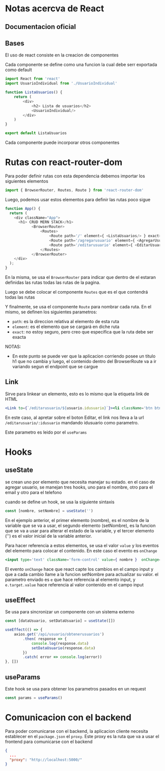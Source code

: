 # Notas acercva de React
## Documentacion oficial


## Bases
El uso de react consiste en la creacion de componentes

Cada componente se define como una funcion la cual debe serr exportada como default

```js
import React from 'react'
import UsuarioIndividual from './UsuarioIndividual'

function ListaUsuarios() {
    return (
        <div>
            <h2> Lista de usuarios</h2>
            <UsuarioIndividual/>
        </div>
    )
}

export default ListaUsuarios
```
Cada componente puede incorporar otros componentes

# Rutas con react-router-dom
Para poder definir rutas con esta dependencia debemos importar los siguientes elementos

```js
import { BrowserRouter, Routes, Route } from 'react-router-dom'
```

Luego, podemos usar estos elementos para definir las rutas poco sigue

```js
function App() {
  return (
    <div className="App">
      <h1> CRUD MERN STACK</h1>
            <BrowserRouter>
                <Routes>
                    <Route path='/' element={ <ListaUsuarios/> } exact></Route>
                    <Route path='/agregarusuario' element={ <AgregarUsuario/> } exact></Route>
                    <Route path='/editarusuario' element={ <EditarUsuario/> } exact></Route>
                </Routes>
            </BrowserRouter>
    </div>
  );
}
```
En la misma, se usa el `BrowserRouter` para indicar que dentro de el estaran definidas las rutas todas las rutas de la pagina.

Luego se debe colocar el componente `Routes` que es el que contendrá todas las rutas

Y finalmente, se usa el componente `Route` para nombrar cada ruta. En el mismo, se definen los siguientes parametros:
- `path`: es la direccion relativa al elemento de esta ruta
- `element`: es el elemento que se cargará en diche ruta
- `exact`: no estoy seguro, pero creo que especifica que la ruta debe ser exacta

NOTAS:
- En este punto se puede ver que la aplicacion corriendo posee un titulo h1 que no cambia y luego, el contenido dentro del BrowserRoute va a ir variando segun el endpoint que se cargue

## Link
Sirve para linkear un elemento, esto es lo mismo que la etiqueta link de HTML
```jsx
<Link to={`/editarusuario/${usuario.idusuario}`}><li className='btn btn-success'>Editar </li></Link> 
```
En este caso, al apretar sobre el boton Editar, el link nos lleva a la url `/editarusuario/:idusuario` mandando idusuario como parametro.

Este parametro es leido por el `useParams`

# Hooks
## useState
 se crean uno por elemento que necesita manejar su estado.
 en el caso de agregar usuario, se manejan tres hooks, uno para el nombre, otro para el email y otro para el telefono

 cuando se define un hook, se usa la siguiente sintaxis

 ```javascript
 const [nombre, setNombre] = useState('')
 ```
En el ejemplo anterior, el primer elemento (nombre), es el nombre de la variable que se va a usar, el segundo elemento (setNombre), es la funcion que se va a usar para alterar el estado de la variable, y el tercer elemento ('') es el valor inicial de la variable anterior.

Para hacer referencia a estos elementos, se usa el valor `value` y los eventos del elemento para colocar el contenido. En este caso el evento es `onChange`
```jsx
<input type='text' className='form-control' value={ nombre }  onChange={ (e) => setNombre(e.target.value) }/>
```
El evento `onChange` hace que react capte los cambios en el campo input y que a cada cambio llame a la funcion setNombre para actualizar su valor. el parametro enviado es `e` que hace referencia al elemento input, y `e.target.value` hace referencia al valor contenido en el campo input

## useEffect
Se usa para sincronizar un componente con un sistema externo
```javascript
const [dataUsuario, setDataUsuario] = useState([])

useEffect(() => {
    axios.get('/api/usuario/obtenerusuarios')
        .then( response => {
            console.log(response.data)
            setDataUsuario(response.data)
        })
        .catch( error => console.log(error))
}, [])
```
## useParams
Este hook se usa para obtener los parametros pasados en un request
```javascript
const params = useParams()
```

# Comunicacion con el backend
Para poder comunicarse con el backend, la aplicacion cliente necesita establecer en el `package.json` el `proxy`. Este proxy es la ruta que va a usar el frontend para comunicarse con el backend
```json
{
  ...
  "proxy": "http://localhost:5000/"
}
```